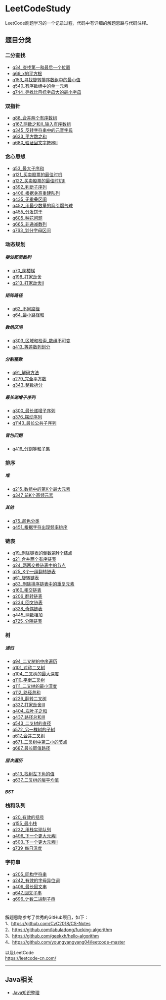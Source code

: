 # LeetCodeStudy
LeetCode刷题学习的一个记录过程，代码中有详细的解题思路与代码注释。  
## 题目分类
### 二分查找
- [q34_查找第一和最后一个位置](src/二分查找/q34_查找第一和最后一个位置)  
- [q69_x的平方根](src/二分查找/q69_x的平方根)  
- [q153_寻找旋转排序数组中的最小值](src/二分查找/q153_寻找旋转排序数组中的最小值)  
- [q540_有序数组中的单一元素](src/二分查找/q540_有序数组中的单一元素)  
- [q744_寻找比目标字母大的最小字母](src/二分查找/q744_寻找比目标字母大的最小字母)  
###
### 双指针
- [q88_合并两个有序数组](src/双指针/q88_合并两个有序数组)  
- [q167_两数之和II_输入有序数组](src/双指针/q167_两数之和II_输入有序数组)  
- [q345_反转字符串中的元音字母](src/双指针/q345_反转字符串中的元音字母)  
- [q633_平方数之和](src/双指针/q633_平方数之和)  
- [q680_验证回文字符串Ⅱ](src/双指针/q680_验证回文字符串Ⅱ)  
###
### 贪心思想
- [q53_最大子序和](src/贪心思想/q53_最大子序和)  
- [q121_买卖股票的最佳时机](src/贪心思想/q121_买卖股票的最佳时机)  
- [q122_买卖股票的最佳时机II](src/贪心思想/q122_买卖股票的最佳时机II)  
- [q392_判断子序列](src/贪心思想/q392_判断子序列)  
- [q406_根据身高重建队列](src/贪心思想/q406_根据身高重建队列)  
- [q435_无重叠区间](src/贪心思想/q435_无重叠区间)  
- [q452_用最少数量的箭引爆气球](src/贪心思想/q452_用最少数量的箭引爆气球)  
- [q455_分发饼干](src/贪心思想/q455_分发饼干)  
- [q605_种花问题](src/贪心思想/q605_种花问题)  
- [q665_非递减数列](src/贪心思想/q665_非递减数列)  
- [q763_划分字母区间](src/贪心思想/q763_划分字母区间)  
###
### 动态规划
##### 斐波那契数列
- [q70_爬楼梯](src/动态规划/斐波那契数列/q70_爬楼梯)  
- [q198_打家劫舍](src/动态规划/斐波那契数列/q198_打家劫舍)  
- [q213_打家劫舍II](src/动态规划/斐波那契数列/q213_打家劫舍II)  
##### 矩阵路径
- [q62_不同路径](src/动态规划/矩阵路径/q62_不同路径)  
- [q64_最小路径和](src/动态规划/矩阵路径/q64_最小路径和)  
##### 数组区间
- [q303_区域和检索_数组不可变](src/动态规划/数组区间/q303_区域和检索_数组不可变)  
- [q413_等差数列划分](src/动态规划/数组区间/q413_等差数列划分)  
##### 分割整数
- [q91_解码方法](src/动态规划/分割整数/q91_解码方法)  
- [q279_完全平方数](src/动态规划/分割整数/q279_完全平方数)  
- [q343_整数拆分](src/动态规划/分割整数/q343_整数拆分)  
##### 最长递增子序列
- [q300_最长递增子序列](src/动态规划/最长子序列/q300_最长递增子序列)  
- [q376_摆动序列](src/动态规划/最长子序列/q376_摆动序列)  
- [q1143_最长公共子序列](src/动态规划/最长子序列/q1143_最长公共子序列)  
##### 背包问题
- [q416_分割等和子集](src/动态规划/背包问题/q416_分割等和子集)  
###
### 排序
##### 堆
- [q215_数组中的第K个最大元素](src/排序/堆/q215_数组中的第K个最大元素)  
- [q347_前K个高频元素](src/排序/堆/q347_前K个高频元素)  
##### 其他
- [q75_颜色分类](src/排序/其他/q75_颜色分类)  
- [q451_根据字符出现频率排序](src/排序/其他/q451_根据字符出现频率排序)  
###
### 链表
- [q19_删除链表的倒数第N个结点](src/链表/q19_删除链表的倒数第N个结点)  
- [q21_合并两个有序链表](src/链表/q21_合并两个有序链表)  
- [q24_两两交换链表中的节点](src/链表/q24_两两交换链表中的节点)  
- [q25_K个一组翻转链表](src/链表/q25_K个一组翻转链表)  
- [q61_旋转链表](src/链表/q61_旋转链表)  
- [q83_删除排序链表中的重复元素](src/链表/q83_删除排序链表中的重复元素)  
- [q160_相交链表](src/链表/q160_相交链表)  
- [q206_翻转链表](src/链表/q206_翻转链表)  
- [q234_回文链表](src/链表/q234_回文链表)  
- [q328_奇偶链表](src/链表/q328_奇偶链表)  
- [q445_两数相加](src/链表/q445_两数相加)  
- [q725_分隔链表](src/链表/q725_分隔链表)  
###
### 树
##### 递归
- [q94_二叉树的中序遍历](src/树/递归/q94_二叉树的中序遍历)  
- [q101_对称二叉树](src/树/递归/q101_对称二叉树)
- [q104_二叉树的最大深度](src/树/递归/q104_二叉树的最大深度)
- [q110_平衡二叉树](src/树/递归/q110_平衡二叉树)
- [q111_二叉树的最小深度](src/树/递归/q111_二叉树的最小深度)
- [q112_路径总和](src/树/递归/q112_路径总和)
- [q226_翻转二叉树](src/树/递归/q226_翻转二叉树)
- [q337_打家劫舍III](src/树/递归/q337_打家劫舍III)
- [q404_左叶子之和](src/树/递归/q404_左叶子之和)
- [q437_路径总和III](src/树/递归/q437_路径总和III)
- [q543_二叉树的直径](src/树/递归/q543_二叉树的直径)
- [q572_另一棵树的子树](src/树/递归/q572_另一棵树的子树)
- [q617_合并二叉树](src/树/递归/q617_合并二叉树)
- [q671_二叉树中第二小的节点](src/树/递归/q671_二叉树中第二小的节点)
- [q687_最长同值路径](src/树/递归/q687_最长同值路径)
##### 层次遍历
- [q513_找树左下角的值](src/树/层次遍历/q513_找树左下角的值)
- [q637_二叉树的层平均值](src/树/层次遍历/q637_二叉树的层平均值)
##### BST
###
### 栈和队列
- [q20_有效的括号](src/栈和队列/q20_有效的括号)
- [q155_最小栈](src/栈和队列/q155_最小栈)
- [q232_用栈实现队列](src/栈和队列/q232_用栈实现队列)
- [q496_下一个更大元素I](src/栈和队列/q496_下一个更大元素I)
- [q503_下一个更大元素II](src/栈和队列/q503_下一个更大元素II)
- [q739_每日温度](src/栈和队列/q739_每日温度)
###
### 字符串
- [q205_同构字符串](src/字符串/q205_同构字符串)
- [q242_有效的字母异位词](src/字符串/q242_有效的字母异位词)
- [q409_最长回文串](src/字符串/q409_最长回文串)
- [q647_回文子串](src/字符串/q647_回文子串)
- [q696_计数二进制子串](src/字符串/q696_计数二进制子串)


#
解题思路参考了优秀的GitHub项目，如下：  
1、https://github.com/CyC2018/CS-Notes  
2、https://github.com/labuladong/fucking-algorithm  
3、https://github.com/geekxh/hello-algorithm  
4、https://github.com/youngyangyang04/leetcode-master  
  
以及LeetCode  
https://leetcode-cn.com/  

-------

## Java相关

- [Java知识整理](src/Java知识整理/Interview.md)
